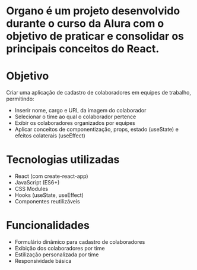 # Organo é um projeto desenvolvido durante o curso da Alura com o objetivo de praticar e consolidar os principais conceitos do React.

# Objetivo
Criar uma aplicação de cadastro de colaboradores em equipes de trabalho, permitindo:
- Inserir nome, cargo e URL da imagem do colaborador
- Selecionar o time ao qual o colaborador pertence
- Exibir os colaboradores organizados por equipes
- Aplicar conceitos de componentização, props, estado (useState) e efeitos colaterais (useEffect)
# Tecnologias utilizadas
- React (com create-react-app)
- JavaScript (ES6+)
- CSS Modules
- Hooks (useState, useEffect)
- Componentes reutilizáveis
# Funcionalidades
- Formulário dinâmico para cadastro de colaboradores
- Exibição dos colaboradores por time
- Estilização personalizada por time
- Responsividade básica
